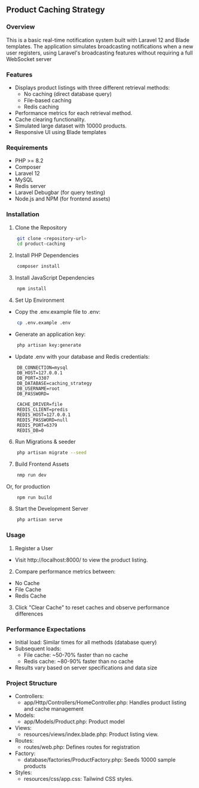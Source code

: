 ## Product Caching Strategy

### Overview

This is a basic real-time notification system built with Laravel 12 and Blade templates. The application simulates broadcasting notifications when a new user registers, using Laravel's broadcasting features without requiring a full WebSocket server

### Features

- Displays product listings with three different retrieval methods:
  - No caching (direct database query)
  - File-based caching
  - Redis caching
- Performance metrics for each retrieval method.
- Cache clearing functionality.
- Simulated large dataset with 10000 products.
- Responsive UI using Blade templates

### Requirements

- PHP >= 8.2
- Composer
- Laravel 12
- MySQL
- Redis server
- Laravel Debugbar (for query testing)
- Node.js and NPM (for frontend assets)

### Installation

1. Clone the Repository

```bash
    git clone <repository-url>
    cd product-caching
```
2. Install PHP Dependencies

```bash
    composer install
```
3. Install JavaScript Dependencies

```bash
    npm install
```
4. Set Up Environment
- Copy the .env.example file to .env:

```bash
    cp .env.example .env
```
- Generate an application key:
```bash
    php artisan key:generate
```
- Update .env with your database and Redis credentials:
```base
    DB_CONNECTION=mysql
    DB_HOST=127.0.0.1
    DB_PORT=3307
    DB_DATABASE=caching_strategy
    DB_USERNAME=root
    DB_PASSWORD=
    
    CACHE_DRIVER=file
    REDIS_CLIENT=predis
    REDIS_HOST=127.0.0.1
    REDIS_PASSWORD=null
    REDIS_PORT=6379
    REDIS_DB=0
```

6. Run Migrations & seeder

```bash
    php artisan migrate --seed
```
7. Build Frontend Assets

```bash
    nmp run dev
```
Or, for production

```bash
    npm run build
```
8. Start the Development Server

```bash
    php artisan serve
```
### Usage

1. Register a User
- Visit http://localhost:8000/ to view the product listing.

2. Compare performance metrics between:
  - No Cache
  - File Cache
  - Redis Cache

3. Click "Clear Cache" to reset caches and observe performance differences

### Performance Expectations
- Initial load: Similar times for all methods (database query)
- Subsequent loads:
  - File cache: ~50-70% faster than no cache
  - Redis cache: ~80-90% faster than no cache
- Results vary based on server specifications and data size

### Project Structure
- Controllers:
    - app/Http/Controllers/HomeController.php: Handles product listing and cache management
- Models:
  - app/Models/Product.php: Product model
- Views:
    - resources/views/index.blade.php: Product listing view.
- Routes:
    - routes/web.php: Defines routes for registration
- Factory:
  - database/factories/ProductFactory.php: Seeds 10000 sample products
- Styles:
    - resources/css/app.css: Tailwind CSS styles.
